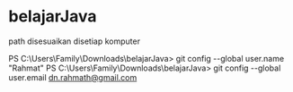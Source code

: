 # belajarJava

path disesuaikan disetiap komputer 

PS C:\Users\Family\Downloads\belajarJava> git config --global user.name "Rahmat"
PS C:\Users\Family\Downloads\belajarJava> git config --global user.email dn.rahmath@gmail.com

